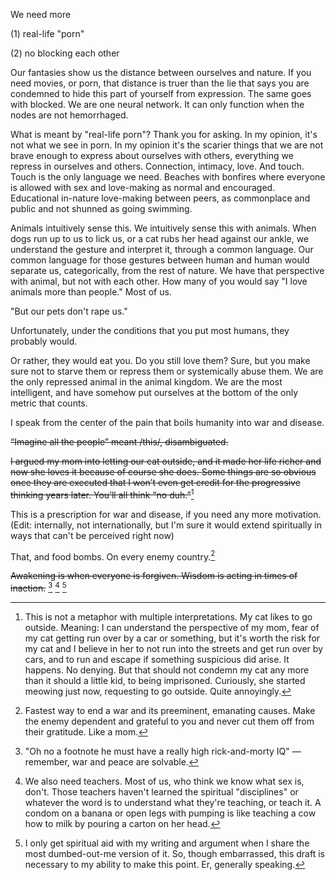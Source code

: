 We need more

(1) real-life "porn"

(2) no blocking each other

Our fantasies show us the distance between ourselves and nature. If you need movies, or porn, that distance is truer than the lie that says you are condemned to hide this part of yourself from expression. The same goes with blocked. We are one neural network. It can only function when the nodes are not hemorrhaged. 

What is meant by "real-life porn"? Thank you for asking. In my opinion, it's not what we see in porn. In my opinion it's the scarier things that we are not brave enough to express about ourselves with others, everything we repress in ourselves and others. Connection, intimacy, love. And touch. Touch is the only language we need. Beaches with bonfires where everyone is allowed with sex and love-making as normal and encouraged. Educational in-nature love-making between peers, as commonplace and public and not shunned as going swimming.

Animals intuitively sense this. We intuitively sense this with animals. When dogs run up to us to lick us, or a cat rubs her head against our ankle, we understand the gesture and interpret it, through a common language. Our common language for those gestures between human and human would separate us, categorically, from the rest of nature. We have that perspective with animal, but not with each other. How many of you would say "I love animals more than people." Most of us. 

"But our pets don't rape us."

Unfortunately, under the conditions that you put most humans, they probably would.

Or rather, they would eat you. Do you still love them? Sure, but you make sure not to starve them or repress them or systemically abuse them. We are the only repressed animal in the animal kingdom. We are the most intelligent, and have somehow put ourselves at the bottom of the only metric that counts. 

I speak from the center of the pain that boils humanity into war and disease.

~~“Imagine all the people” meant /this/, disambiguated.~~

~~I argued my mom into letting our cat outside, and it made her life richer and now she loves it because of course she does. Some things are so obvious once they are executed that I won’t even get credit for the progressive thinking years later. You’ll all think “no duh.”~~[^1]

This is a prescription for war and disease, if you need any more motivation. (Edit: internally, not internationally, but I'm sure it would extend spiritually in ways that can't be perceived right now)

That, and food bombs. On every enemy country.[^4]



~~Awakening is when everyone is forgiven. Wisdom is acting in times of inaction.~~ [^2] [^3] [^5]

[^1]: This is not a metaphor with multiple interpretations. My cat likes to go outside. Meaning: I can understand the perspective of my mom, fear of my cat getting run over by a car or something, but it's worth the risk for my cat and I believe in her to not run into the streets and get run over by cars, and to run and escape if something suspicious did arise. It happens. No denying. But that should not condemn my cat any more than it should a little kid, to being imprisoned. Curiously, she started meowing just now, requesting to go outside. Quite annoyingly.
[^2]: "Oh no a footnote he must have a really high rick-and-morty IQ" — remember, war and peace are solvable.
[^3]: We also need teachers. Most of us, who think we know what sex is, don't. Those teachers haven't learned the spiritual "disciplines" or whatever the word is to understand what they're teaching, or teach it. A condom on a banana or open legs with pumping is like teaching a cow how to milk by pouring a carton on her head.
[^4]: Fastest way to end a war and its preeminent, emanating causes. Make the enemy dependent and grateful to you and never cut them off from their gratitude. Like a mom.
[^5]: I only get spiritual aid with my writing and argument when I share the most dumbed-out-me version of it. So, though embarrassed, this draft is necessary to my ability to make this point. Er, generally speaking.
